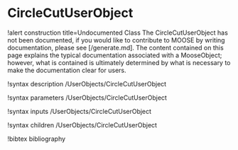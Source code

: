 <!-- MOOSE Documentation Stub: Remove this when content is added. -->

# CircleCutUserObject

!alert construction title=Undocumented Class
The CircleCutUserObject has not been documented, if you would like to contribute to MOOSE by
writing documentation, please see [/generate.md]. The content contained on this page explains
the typical documentation associated with a MooseObject; however, what is contained is ultimately
determined by what is necessary to make the documentation clear for users.

!syntax description /UserObjects/CircleCutUserObject

!syntax parameters /UserObjects/CircleCutUserObject

!syntax inputs /UserObjects/CircleCutUserObject

!syntax children /UserObjects/CircleCutUserObject

!bibtex bibliography
